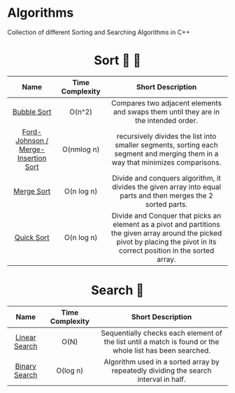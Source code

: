 # Algorithms
Collection of different Sorting and Searching Algorithms in C++

<h1 align="center"> Sort 🔀 📶 </h1>

| Name | Time Complexity | Short Description |
|:-------------:|:---------:|:---------:|
| [Bubble Sort](https://github.com/OsemaFadhel/Algorithms/tree/main/sorting) | O(n^2) | Compares two adjacent elements and swaps them until they are in the intended order. |
| [Ford-Johnson / Merge-Insertion Sort](https://github.com/OsemaFadhel/Algorithms/tree/main/sorting/ford_johnson) | O(nmlog n) | recursively divides the list into smaller segments, sorting each segment and merging them in a way that minimizes comparisons. |
| [Merge Sort](https://github.com/OsemaFadhel/Algorithms/tree/main/sorting) | O(n log n) | Divide and conquers algorithm, it divides the given array into equal parts and then merges the 2 sorted parts.  |
| [Quick Sort](https://github.com/OsemaFadhel/Algorithms/tree/main/sorting) | O(n log n) | Divide and Conquer that picks an element as a pivot and partitions the given array around the picked pivot by placing the pivot in its correct position in the sorted array. |



<h1 align="center"> Search 🔎</h1>

| Name | Time Complexity | Short Description |
|:-------------:|:---------:|:---------:|
| [Linear Search](https://github.com/OsemaFadhel/Algorithms/tree/main/searching) | O(N) | Sequentially checks each element of the list until a match is found or the whole list has been searched. |
| [Binary Search](https://github.com/OsemaFadhel/Algorithms/tree/main/searching) | O(log n) | Algorithm used in a sorted array by repeatedly dividing the search interval in half. |

